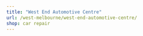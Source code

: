 ```yaml
---
title: "West End Automotive Centre"
url: /west-melbourne/west-end-automotive-centre/
shop: car repair
---
```

